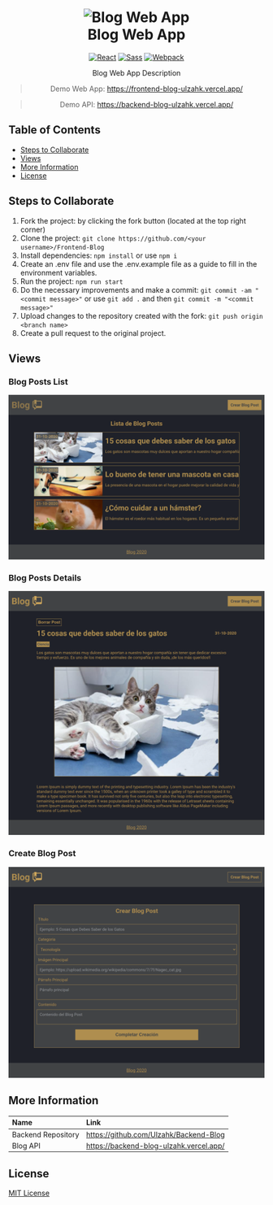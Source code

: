 <h1 align="center">
    <img alt="Blog Web App" src="https://www.iconsdb.com/icons/preview/color/D0A85C/google-blog-search-xxl.png" width="100">
  <br>Blog Web App<br>
</h1>
<p align="center"><p>

<div align="center">

  [![React](https://img.shields.io/badge/-React.js 17.0-282C34?style=flat&logo=React)](https://reactjs.org/)
  [![Sass](https://img.shields.io/badge/-Sass 4.14-F2F2F2?style=flat&logo=Sass)](https://sass-lang.com//)
  [![Webpack](https://img.shields.io/badge/-Webpack 4.44-282C34?style=flat&logo=webpack)](https://webpack.js.org/)
</div>
<p align="center">Blog Web App Description</p>

<div align="center">

> Demo Web App: https://frontend-blog-ulzahk.vercel.app/
</div>
<div align="center">

> Demo API: https://backend-blog-ulzahk.vercel.app/
</div>




## Table of Contents
- [Steps to Collaborate](#steps-to-collaborate)
- [Views](#views)
- [More Information](#more-information)
- [License](#license)

## Steps to Collaborate

1. Fork the project: by clicking the fork button (located at the top right corner)
2. Clone the project: `git clone https://github.com/<your username>/Frontend-Blog`
3. Install dependencies: `npm install` or use `npm i`
4. Create an .env file and use the .env.example file as a guide to fill in the environment variables.
5. Run the project: `npm run start`
6. Do the necessary improvements and make a commit: `git commit -am "<commit message>"` or use `git add .` and then `git commit -m "<commit message>"`
7. Upload changes to the repository created with the fork: `git push origin <branch name>`
8. Create a pull request to the original project.

## Views

### Blog Posts List
<div align="center">
    <img alt="Home" src="./src/assets/static/Blog-posts-list.png">
</div>

### Blog Posts Details
<div align="center">
    <img alt="Home" src="./src/assets/static/Blog-post-details.png">
</div>

### Create Blog Post
<div align="center">
    <img alt="Home" src="./src/assets/static/Create-blog-post.png">
</div>

## More Information

| Name                      | Link                                                                          |
| :-------------------------| :---------------------------------------------------------------------------- |
| Backend  Repository       | https://github.com/Ulzahk/Backend-Blog                                        |
| Blog API                  | https://backend-blog-ulzahk.vercel.app/                                       |

## License

[MIT License](https://github.com/Ulzahk/Frontend-Blog/blob/main/LICENSE)